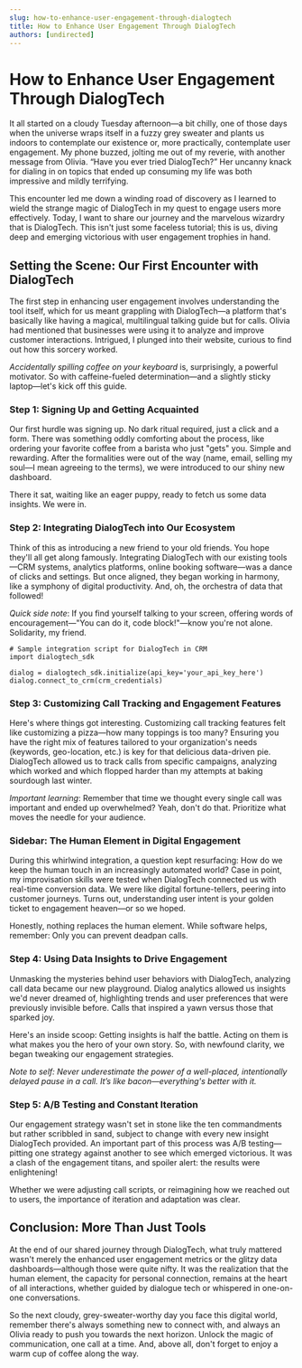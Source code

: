 ```yaml
---
slug: how-to-enhance-user-engagement-through-dialogtech
title: How to Enhance User Engagement Through DialogTech
authors: [undirected]
---
```



# How to Enhance User Engagement Through DialogTech

It all started on a cloudy Tuesday afternoon—a bit chilly, one of those days when the universe wraps itself in a fuzzy grey sweater and plants us indoors to contemplate our existence or, more practically, contemplate user engagement. My phone buzzed, jolting me out of my reverie, with another message from Olivia. “Have you ever tried DialogTech?” Her uncanny knack for dialing in on topics that ended up consuming my life was both impressive and mildly terrifying. 

This encounter led me down a winding road of discovery as I learned to wield the strange magic of DialogTech in my quest to engage users more effectively. Today, I want to share our journey and the marvelous wizardry that is DialogTech. This isn't just some faceless tutorial; this is us, diving deep and emerging victorious with user engagement trophies in hand.

## Setting the Scene: Our First Encounter with DialogTech

The first step in enhancing user engagement involves understanding the tool itself, which for us meant grappling with DialogTech—a platform that's basically like having a magical, multilingual talking guide but for calls. Olivia had mentioned that businesses were using it to analyze and improve customer interactions. Intrigued, I plunged into their website, curious to find out how this sorcery worked.

*Accidentally spilling coffee on your keyboard* is, surprisingly, a powerful motivator. So with caffeine-fueled determination—and a slightly sticky laptop—let's kick off this guide.

### Step 1: Signing Up and Getting Acquainted

Our first hurdle was signing up. No dark ritual required, just a click and a form. There was something oddly comforting about the process, like ordering your favorite coffee from a barista who just "gets" you. Simple and rewarding. After the formalities were out of the way (name, email, selling my soul—I mean agreeing to the terms), we were introduced to our shiny new dashboard. 

There it sat, waiting like an eager puppy, ready to fetch us some data insights. We were in.

### Step 2: Integrating DialogTech into Our Ecosystem

Think of this as introducing a new friend to your old friends. You hope they'll all get along famously. Integrating DialogTech with our existing tools—CRM systems, analytics platforms, online booking software—was a dance of clicks and settings. But once aligned, they began working in harmony, like a symphony of digital productivity. And, oh, the orchestra of data that followed! 

*Quick side note*: If you find yourself talking to your screen, offering words of encouragement—"You can do it, code block!"—know you're not alone. Solidarity, my friend.

```plaintext
# Sample integration script for DialogTech in CRM
import dialogtech_sdk

dialog = dialogtech_sdk.initialize(api_key='your_api_key_here')
dialog.connect_to_crm(crm_credentials)
```

### Step 3: Customizing Call Tracking and Engagement Features

Here's where things got interesting. Customizing call tracking features felt like customizing a pizza—how many toppings is too many? Ensuring you have the right mix of features tailored to your organization's needs (keywords, geo-location, etc.) is key for that delicious data-driven pie. DialogTech allowed us to track calls from specific campaigns, analyzing which worked and which flopped harder than my attempts at baking sourdough last winter. 

*Important learning*: Remember that time we thought every single call was important and ended up overwhelmed? Yeah, don't do that. Prioritize what moves the needle for your audience.

### Sidebar: The Human Element in Digital Engagement

During this whirlwind integration, a question kept resurfacing: How do we keep the human touch in an increasingly automated world? Case in point, my improvisation skills were tested when DialogTech connected us with real-time conversion data. We were like digital fortune-tellers, peering into customer journeys. Turns out, understanding user intent is your golden ticket to engagement heaven—or so we hoped.

Honestly, nothing replaces the human element. While software helps, remember: Only you can prevent deadpan calls.

### Step 4: Using Data Insights to Drive Engagement

Unmasking the mysteries behind user behaviors with DialogTech, analyzing call data became our new playground. Dialog analytics allowed us insights we'd never dreamed of, highlighting trends and user preferences that were previously invisible before. Calls that inspired a yawn versus those that sparked joy. 

Here's an inside scoop: Getting insights is half the battle. Acting on them is what makes you the hero of your own story. So, with newfound clarity, we began tweaking our engagement strategies. 

*Note to self: Never underestimate the power of a well-placed, intentionally delayed pause in a call. It’s like bacon—everything's better with it.*

### Step 5: A/B Testing and Constant Iteration

Our engagement strategy wasn't set in stone like the ten commandments but rather scribbled in sand, subject to change with every new insight DialogTech provided. An important part of this process was A/B testing—pitting one strategy against another to see which emerged victorious. It was a clash of the engagement titans, and spoiler alert: the results were enlightening! 

Whether we were adjusting call scripts, or reimagining how we reached out to users, the importance of iteration and adaptation was clear. 

## Conclusion: More Than Just Tools

At the end of our shared journey through DialogTech, what truly mattered wasn't merely the enhanced user engagement metrics or the glitzy data dashboards—although those were quite nifty. It was the realization that the human element, the capacity for personal connection, remains at the heart of all interactions, whether guided by dialogue tech or whispered in one-on-one conversations.

So the next cloudy, grey-sweater-worthy day you face this digital world, remember there's always something new to connect with, and always an Olivia ready to push you towards the next horizon. Unlock the magic of communication, one call at a time. And, above all, don't forget to enjoy a warm cup of coffee along the way.